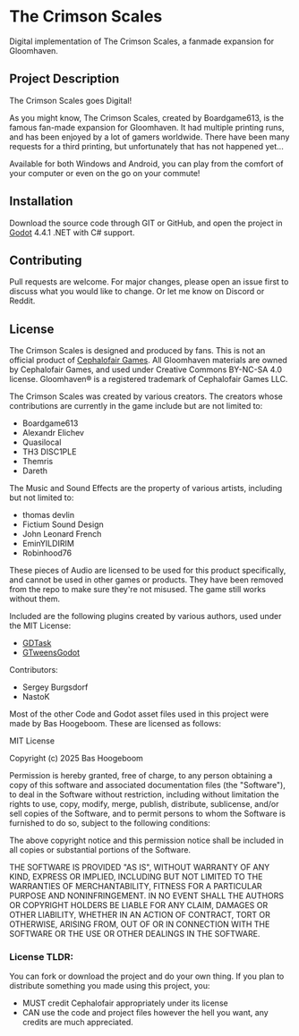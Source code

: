 # The Crimson Scales
Digital implementation of The Crimson Scales, a fanmade expansion for Gloomhaven.

## Project Description
The Crimson Scales goes Digital!

As you might know, The Crimson Scales, created by Boardgame613, is the famous fan-made expansion for Gloomhaven. It had multiple printing runs, and has been enjoyed by a lot of gamers worldwide. There have been many requests for a third printing, but unfortunately that has not happened yet...

Available for both Windows and Android, you can play from the comfort of your computer or even on the go on your commute!

## Installation
Download the source code through GIT or GitHub, and open the project in [Godot](https://godotengine.org/) 4.4.1 .NET with C# support.

## Contributing

Pull requests are welcome. For major changes, please open an issue first to discuss what you would like to change. Or let me know on Discord or Reddit.

## License
The Crimson Scales is designed and produced by fans. This is not an official product of [Cephalofair Games](https://cephalofair.com/). All Gloomhaven materials are owned by Cephalofair Games, and used under Creative Commons BY-NC-SA 4.0 license.
Gloomhaven® is a registered trademark of Cephalofair Games LLC.

The Crimson Scales was created by various creators. The creators whose contributions are currently in the game include but are not limited to:
- Boardgame613
- Alexandr Elichev
- Quasilocal
- TH3 DISC1PLE
- Themris
- Dareth

The Music and Sound Effects are the property of various artists, including but not limited to:
- thomas devlin
- Fictium Sound Design
- John Leonard French
- EminYILDIRIM
- Robinhood76

These pieces of Audio are licensed to be used for this product specifically, and cannot be used in other games or products.
They have been removed from the repo to make sure they're not misused. The game still works without them.

Included are the following plugins created by various authors, used under the MIT License:
- [GDTask](https://github.com/Fractural/GDTask)
- [GTweensGodot](https://github.com/Guillemsc/GTweensGodot)

Contributors:
- Sergey Burgsdorf
- NastoK

Most of the other Code and Godot asset files used in this project were made by Bas Hoogeboom. These are licensed as follows:

MIT License

Copyright (c) 2025 Bas Hoogeboom

Permission is hereby granted, free of charge, to any person obtaining a copy
of this software and associated documentation files (the "Software"), to deal
in the Software without restriction, including without limitation the rights
to use, copy, modify, merge, publish, distribute, sublicense, and/or sell
copies of the Software, and to permit persons to whom the Software is
furnished to do so, subject to the following conditions:

The above copyright notice and this permission notice shall be included in all
copies or substantial portions of the Software.

THE SOFTWARE IS PROVIDED "AS IS", WITHOUT WARRANTY OF ANY KIND, EXPRESS OR
IMPLIED, INCLUDING BUT NOT LIMITED TO THE WARRANTIES OF MERCHANTABILITY,
FITNESS FOR A PARTICULAR PURPOSE AND NONINFRINGEMENT. IN NO EVENT SHALL THE
AUTHORS OR COPYRIGHT HOLDERS BE LIABLE FOR ANY CLAIM, DAMAGES OR OTHER
LIABILITY, WHETHER IN AN ACTION OF CONTRACT, TORT OR OTHERWISE, ARISING FROM,
OUT OF OR IN CONNECTION WITH THE SOFTWARE OR THE USE OR OTHER DEALINGS IN THE
SOFTWARE.

### License TLDR:
You can fork or download the project and do your own thing. If you plan to distribute something you made using this project, you:
- MUST credit Cephalofair appropriately under its license
- CAN use the code and project files however the hell you want, any credits are much appreciated.